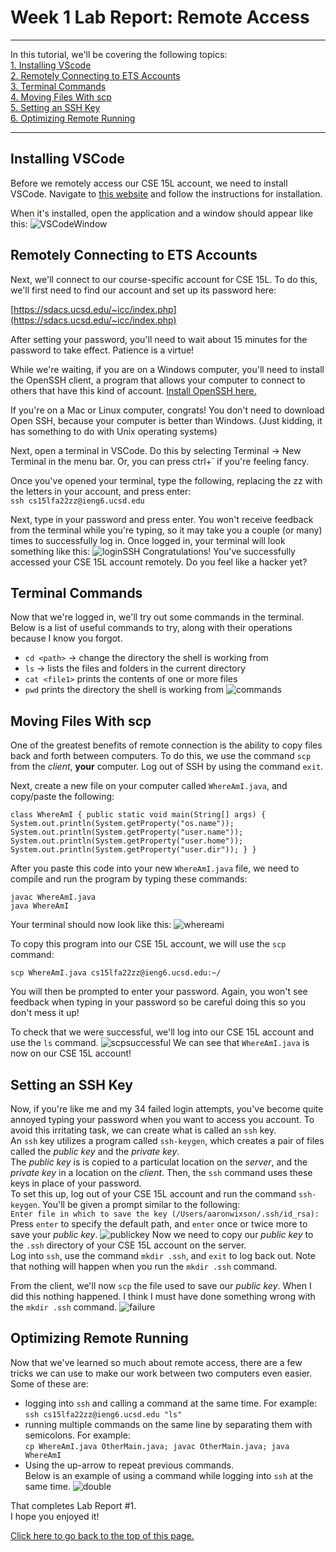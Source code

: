 # Week 1 Lab Report: Remote Access
---
In this tutorial, we'll be covering the following topics:  
[1. Installing VScode](##Installing-VSCode)  
[2. Remotely Connecting to ETS Accounts](##Remotely-Connecting-to-ETS-Accounts)  
[3. Terminal Commands](##Terminal-Commands)  
[4. Moving Files With scp](##Moving-Files-With-scp)  
[5. Setting an SSH Key](##Setting-an-SSH-Key)  
[6. Optimizing Remote Running](##Optimizing-Remote-Running)

---
## Installing VSCode
Before we remotely access our CSE 15L account, we need to install VSCode. Navigate to [this website](https://code.visualstudio.com/) and follow the instructions for installation.  

When it's installed, open the application and a window should appear like this:
![VSCodeWindow](VSCode.png)
## Remotely Connecting to ETS Accounts
Next, we'll connect to our course-specific account for CSE 15L. To do this, we'll first need to find our account and set up its password here:
  
[https://sdacs.ucsd.edu/~icc/index.php](https://sdacs.ucsd.edu/~icc/index.php)

After setting your password, you'll need to wait about 15 minutes for the password to take effect. Patience is a virtue!  

While we're waiting, if you are on a Windows computer, you'll need to install the OpenSSH client, a program that allows your computer to connect to others that have this kind of account.
[Install OpenSSH here.](https://docs.microsoft.com/en-us/windows-server/administration/openssh/openssh_install_firstuse)

If you're on a Mac or Linux computer, congrats! You don't need to download Open SSH, because your computer is better than Windows. (Just kidding, it has something to do with Unix operating systems)

Next, open a terminal in VSCode. Do this by selecting Terminal → New Terminal in the menu bar. Or, you can press ctrl+` if you're feeling fancy. 

Once you've opened your terminal, type the following, replacing the zz with the letters in your account, and press enter:  
 `ssh cs15lfa22zz@ieng6.ucsd.edu`

Next, type in your password and press enter. You won't receive feedback from the terminal while you're typing, so it may take you a couple (or many) times to successfully log in. Once logged in, your terminal will look something like this:
![loginSSH](loginssh.png)
Congratulations! You've successfully accessed your CSE 15L account remotely. Do you feel like a hacker yet?
## Terminal Commands
Now that we're logged in, we'll try out some commands in the terminal. Below is a list of useful commands to try, along with their operations because I know you forgot. 
* `cd <path>` → change the directory the shell is working from
* `ls` → lists the files and folders in the current directory 
* `cat <file1>` prints the contents of one or more files
* `pwd` prints the directory the shell is working from
![commands](commands.png)
## Moving Files With scp
One of the greatest benefits of remote connection is the ability to copy files back and forth between computers. To do this, we use the command `scp` from the *client*, **your** computer. Log out of SSH by using the command `exit`.

Next, create a new file on your computer called `WhereAmI.java`, and copy/paste the following:

`class WhereAmI {
  public static void main(String[] args) {
    System.out.println(System.getProperty("os.name"));
    System.out.println(System.getProperty("user.name"));
    System.out.println(System.getProperty("user.home"));
    System.out.println(System.getProperty("user.dir"));
  }
}
`  

After you paste this code into your new `WhereAmI.java` file, we need to compile and run the program by typing these commands:

`javac WhereAmI.java`  
`java WhereAmI`  

Your terminal should now look like this:
![whereami](whereami.png)

To copy this program into our CSE 15L account, we will use the `scp` command:

`scp WhereAmI.java cs15lfa22zz@ieng6.ucsd.edu:~/`

You will then be prompted to enter your password. Again, you won't see feedback when typing in your password so be careful doing this so you don't mess it up!

To check that we were successful, we'll log into our CSE 15L account and use the `ls` command.
![scpsuccessful](scpsuccessful.png)
We can see that `WhereAmI.java` is now on our CSE 15L account!
## Setting an SSH Key
Now, if you're like me and my 34 failed login attempts, you've become quite annoyed typing your password when you want to access you account. To avoid this irritating task, we can create what is called an `ssh` key.  
An `ssh` key utilizes a program called `ssh-keygen`, which creates a pair of files called the *public key* and the *private key*.  
The *public key* is is copied to a particulat location on the *server*, and the *private key* in a location on the *client*. Then, the `ssh` command uses these keys in place of your password.  
To set this up, log out of your CSE 15L account and run the command `ssh-keygen`. You'll be given a prompt similar to the following:  
 `Enter file in which to save the key (/Users/aaronwixson/.ssh/id_rsa):`  
 Press `enter` to specify the default path, and `enter` once or twice more to save your *public key*. 
 ![publickey](publickey.png)
Now we need to copy our *public key* to the `.ssh` directory of your CSE 15L account on the server.  
Log into `ssh`, use the command `mkdir .ssh`, and `exit` to log back out. Note that nothing will happen when you run the `mkdir .ssh` command.  

From the client, we'll now `scp` the file used to save our *public key*. When I did this nothing happened. I think I must have done something wrong with the `mkdir .ssh` command.
![failure](fail.png)
## Optimizing Remote Running
Now that we've learned so much about remote access, there are a few tricks we can use to make our work between two computers even easier. Some of these are:  
* logging into `ssh` and calling a command at the same time. For example:  
`ssh cs15lfa22zz@ieng6.ucsd.edu "ls"`
* running multiple commands on the same line by separating them with semicolons. For example:  
`cp WhereAmI.java OtherMain.java; javac OtherMain.java; java WhereAmI`
* Using the up-arrow to repeat previous commands.  
Below is an example of using a command while logging into `ssh` at the same time.
![double](double.png)  

That completes Lab Report #1.  
I hope you enjoyed it!  

[Click here to go back to the top of this page.](#Week-1-Lab-Report:-Remote-Access)

